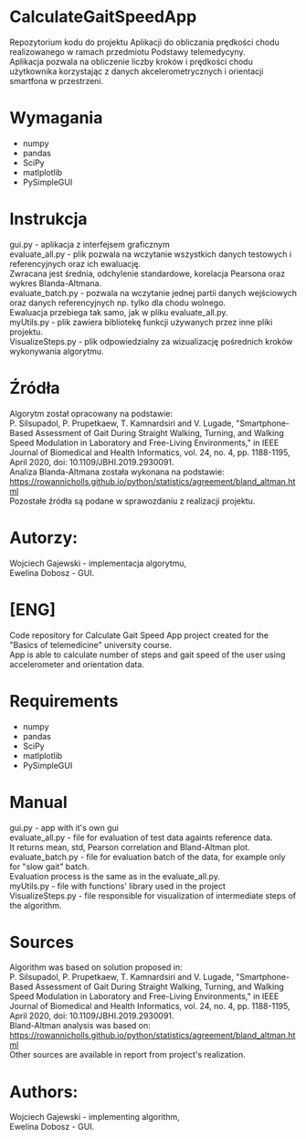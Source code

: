 # CalculateGaitSpeedApp
Repozytorium kodu do projektu Aplikacji do obliczania prędkości chodu realizowanego w ramach przedmiotu Podstawy telemedycyny. </br>
Aplikacja pozwala na obliczenie liczby kroków i prędkości chodu użytkownika korzystając z danych akcelerometrycznych i orientacji smartfona w przestrzeni.

# Wymagania
* numpy
* pandas
* SciPy
* matlplotlib
* PySimpleGUI

# Instrukcja
gui.py - aplikacja z interfejsem graficznym </br>
evaluate_all.py - plik pozwala na wczytanie wszystkich danych testowych i referencyjnych oraz ich ewaluację. </br>
Zwracana jest średnia, odchylenie standardowe, korelacja Pearsona oraz wykres Blanda-Altmana. </br>
evaluate_batch.py - pozwala na wczytanie jednej partii danych wejściowych oraz danych referencyjnych np. tylko dla chodu wolnego. </br>
Ewaluacja przebiega tak samo, jak w pliku evaluate_all.py. </br>
myUtils.py - plik zawiera bibliotekę funkcji używanych przez inne pliki projektu. </br>
VisualizeSteps.py - plik odpowiedzialny za wizualizację pośrednich kroków wykonywania algorytmu. </br>

# Źródła
Algorytm został opracowany na podstawie: </br>
P. Silsupadol, P. Prupetkaew, T. Kamnardsiri and V. Lugade, "Smartphone-Based Assessment of Gait During Straight Walking, Turning, and Walking Speed Modulation in Laboratory and Free-Living Environments," in IEEE Journal of Biomedical and Health Informatics, vol. 24, no. 4, pp. 1188-1195, April 2020, doi: 10.1109/JBHI.2019.2930091. </br>
Analiza Blanda-Altmana została wykonana na podstawie: https://rowannicholls.github.io/python/statistics/agreement/bland_altman.html </br>
Pozostałe źródła są podane w sprawozdaniu z realizacji projektu.

# Autorzy:
Wojciech Gajewski - implementacja algorytmu,<br>
Ewelina Dobosz - GUI.

# [ENG]
Code repository for Calculate Gait Speed App project created for the "Basics of telemedicine" university course. </br>
App is able to calculate number of steps and gait speed of the user using accelerometer and orientation data.

# Requirements
* numpy
* pandas
* SciPy
* matlplotlib
* PySimpleGUI

# Manual
gui.py - app with it's own gui </br>
evaluate_all.py - file for evaluation of test data againts reference data. </br>
It returns mean, std, Pearson correlation and Bland-Altman plot. </br>
evaluate_batch.py - file for evaluation batch of the data, for example only for "slow gait" batch. </br>
Evaluation process is the same as in the evaluate_all.py. </br>
myUtils.py - file with functions' library used in the project</br>
VisualizeSteps.py - file responsible for visualization of intermediate steps of the algorithm. </br>

# Sources
Algorithm was based on solution proposed in: </br>
P. Silsupadol, P. Prupetkaew, T. Kamnardsiri and V. Lugade, "Smartphone-Based Assessment of Gait During Straight Walking, Turning, and Walking Speed Modulation in Laboratory and Free-Living Environments," in IEEE Journal of Biomedical and Health Informatics, vol. 24, no. 4, pp. 1188-1195, April 2020, doi: 10.1109/JBHI.2019.2930091. </br>
Bland-Altman analysis was based on: https://rowannicholls.github.io/python/statistics/agreement/bland_altman.html </br>
Other sources are available in report from project's realization.

# Authors:
Wojciech Gajewski - implementing algorithm,<br>
Ewelina Dobosz - GUI.
